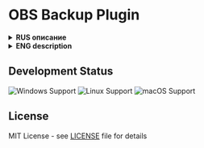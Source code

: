 # OBS Backup Plugin

<details>
<summary><strong>RUS описание</strong></summary>

## Плагин резервного копирования для OBS

Плагин для создания резервных копий плагинов, сцен и профилей в OBS. На текущий момент реализованы:

### Возможности:
- ✅ Создание резервной копии папки с плагинами (`obs-plugins`)
- ✅ Восстановление плагинов из резервной копии
- 🚧 Поддержка резервирования сцен и профилей (в разработке)

### Особенности:
- Работает только на Windows
- Для применения восстановленных плагинов требуется перезапуск OBS
- Простой и интуитивно понятный интерфейс

### Установка:
1. Скачайте последнюю версию плагина из [раздела Releases](https://github.com/ваш-репозиторий/releases)
2. Распакуйте архив в папку `obs-plugins/64bit` вашей установки OBS
3. Перезапустите OBS

### Использование:
1. Откройте OBS
2. Перейдите в `Инструменты` → `OBS Backup Plugin`
3. Выберите нужное действие:
   - "Создать резервную копию" - сохранит текущие плагины
   - "Восстановить из копии" - восстановит плагины из сохраненной копии

</details>

<details>
<summary><strong>ENG description</strong></summary>

## OBS Backup Plugin

A plugin for backing up and restoring OBS plugins, scenes and profiles. Currently implemented:

### Features:
- ✅ Backup of `obs-plugins` folder
- ✅ Restore plugins from backup
- 🚧 Scene and profile backup (in development)

### Notes:
- Windows only
- Requires OBS restart after restore
- Simple and intuitive interface

### Installation:
1. Download the latest version from [Releases section](https://github.com/your-repository/releases)
2. Extract to `obs-plugins/64bit` folder of your OBS installation
3. Restart OBS

### Usage:
1. Open OBS
2. Go to `Tools` → `OBS Backup Plugin`
3. Select action:
   - "Create Backup" - saves current plugins
   - "Restore Backup" - restores plugins from saved backup

</details>

## Development Status
![Windows Support](https://img.shields.io/badge/Windows-Supported-green)
![Linux Support](https://img.shields.io/badge/Linux-Planned-yellow)
![macOS Support](https://img.shields.io/badge/macOS-Planned-yellow)

## License
MIT License - see [LICENSE](LICENSE) file for details
